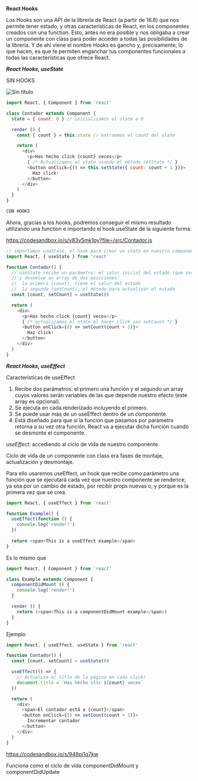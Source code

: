 **React Hooks**

Los Hooks son una API de la librería de React (a partir de 16.8) que nos permite tener estado, y otras características de React, en los componentes creados con una function. Esto, antes no era posible y nos obligaba a crear un componente con class para poder acceder a todas las posibilidades de la librería. Y de ahí viene el nombre Hooks es gancho y, precisamente, lo que hacen, es que te permiten enganchar tus componentes funcionales a todas las características que ofrece React.

***React Hooks, useState***

SIN HOOKS

 ![Sin título](https://user-images.githubusercontent.com/6796155/138974027-28b98662-b572-4475-9aef-c7d7e06a7062.png)



```js
import React, { Component } from 'react'

class Contador extends Component {
  state = { count: 0 } // inicializamos el state a 0

  render () {
    const { count } = this.state // extraemos el count del state

    return (
      <div>
        <p>Has hecho click {count} veces</p>
        { /* Actualizamos el state usando el método setState */ }
        <button onClick={() => this.setState({ count: count + 1 })}>
          Haz click!
        </button>
      </div>
    )
  }
}

CON HOOKS

```
Ahora, gracias a los hooks, podremos conseguir el mismo resultado utilizando una function e importando el hook useState de la siguiente forma:

https://codesandbox.io/s/v83v5mk1py?file=/src/Contador.js

```js
// importamos useState, el hook para crear un state en nuestro componente
import React, { useState } from 'react'

function Contador() {
  // useState recibe un parámetro: el valor inicial del estado (que será 0)
  // y devuelve un array de dos posiciones:
  //  la primera (count), tiene el valor del estado
  //  la segunda (setCount), el método para actualizar el estado
  const [count, setCount] = useState(0)

  return (
    <div>
      <p>Has hecho click {count} veces</p>
      { /* actualizamos el state al hacer click con setCount */ }
      <button onClick={() => setCount(count + 1)}>
        Haz click!
      </button>
    </div>
  )
}
```

***React Hooks, useEffect***

Características de useEffect

1.	Recibe dos parámetros: el primero una función y el segundo un array cuyos valores serán variables de las que depende nuestro efecto (este array es opcional).
2.	Se ejecuta en cada renderizado incluyendo el primero.
3.	Se puede usar más de un useEffect dentro de un componente.
4.	Está diseñado para que si la función que pasamos por parámetro retorna a su vez otra función, React va a ejecutar dicha función cuando se desmonte el componente.

*useEffect*: accediendo al ciclo de vida de nuestro componente. 

Ciclo de vida de un componente con class era fases de montaje, actualización y desmontaje.

Para ello usaremos useEffect, un hook que recibe como parámetro una función que se ejecutará cada vez que nuestro componente se renderice, ya sea por un cambio de estado, por recibir props nuevas o, y porque es la primera vez que se crea.

```js
import React, { useEffect } from 'react'

function Example() {
  useEffect(function () {
    console.log('render!')
  })
  
  return <span>This is a useEffect example</span>
}
```

Es lo mismo que 

```js
import React, { Component } from 'react'

class Example extends Component {
  componentDidMount () {
    console.log('render!')
  }

  render () {
    return (<span>This is a componentDidMount example</span>)
  }
}
```

Ejemplo

```js
import React, { useEffect, useState } from 'react'

function Contador() {
  const [count, setCount] = useState(0)

  useEffect(() => {
    // Actualiza el title de la página en cada click!
    document.title = `Has hecho clic ${count} veces`
  })

  return (
    <div>
      <span>El contador está a {count}</span> 
      <button onClick={() => setCount(count + 1)}>
        Incrementar contador
      </button>
    </div>
  )
}
```
https://codesandbox.io/s/948pj1q7kw

Funciona como el ciclo de vida componentDidMount y componentDidUpdate

